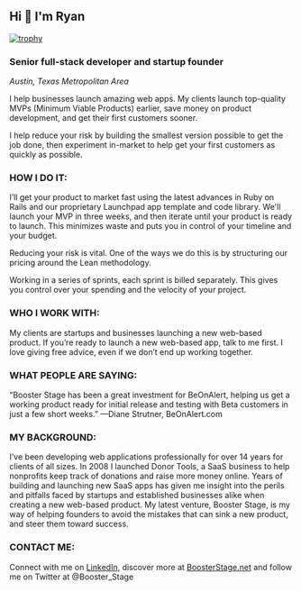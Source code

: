 ## Hi 👋 I'm Ryan

[![trophy](https://github-profile-trophy.vercel.app/?username=ryo-ma)](https://github.com/ryo-ma/github-profile-trophy)

### Senior full-stack developer and startup founder

*Austin, Texas Metropolitan Area*

I help businesses launch amazing web apps. My clients launch top-quality MVPs (Minimum Viable Products) earlier, save money on product development, and get their first customers sooner. 

I help reduce your risk by building the smallest version possible to get the job done, then experiment in-market to help get your first customers as quickly as possible.

### HOW I DO IT: 

I’ll get your product to market fast using the latest advances in Ruby on Rails and our proprietary Launchpad app template and code library. We'll launch your MVP in three weeks, and then iterate until your product is ready to launch. This minimizes waste and puts you in control of your timeline and your budget. 

Reducing your risk is vital. One of the ways we do this is by structuring our pricing around the Lean methodology. 

Working in a series of sprints, each sprint is billed separately. This gives you control over your spending and the velocity of your project. 

### WHO I WORK WITH: 
My clients are startups and businesses launching a new web-based product. If you’re ready to launch a new web-based app, talk to me first. I love giving free advice, even if we don’t end up working together. 

### WHAT PEOPLE ARE SAYING:
“Booster Stage has been a great investment for BeOnAlert, helping us get a working product ready for initial release and testing with Beta customers in just a few short weeks.” —Diane Strutner, BeOnAlert.com

### MY BACKGROUND: 
I’ve been developing web applications professionally for over 14 years for clients of all sizes. In 2008 I launched Donor Tools, a SaaS business to help nonprofits keep track of donations and raise more money online. Years of building and launching new SaaS apps has given me insight into the perils and pitfalls faced by startups and established businesses alike when creating a new web-based product. My latest venture, Booster Stage, is my way of helping founders to avoid the mistakes that can sink a new product, and steer them toward success. 

### CONTACT ME:
Connect with me on [LinkedIn](https://www.linkedin.com/in/heneise/), discover more at  [BoosterStage.net](https://boosterstage.net) and follow me on Twitter at @Booster_Stage 



<!--
**crispinheneise/crispinheneise** is a ✨ _special_ ✨ repository because its `README.md` (this file) appears on your GitHub profile.

Here are some ideas to get you started:

- 🔭 I’m currently working on ...
- 🌱 I’m currently learning ...
- 👯 I’m looking to collaborate on ...
- 🤔 I’m looking for help with ...
- 💬 Ask me about ...
- 📫 How to reach me: ...
- 😄 Pronouns: ...
- ⚡ Fun fact: ...
-->
